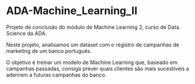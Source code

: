 # ADA-Machine_Learning_II
Projeto de conclusão do módulo de Machine Learning 2, curso de Data Science da ADA.

Neste projeto, analisamos um dataset com o registro de campanhas de marketing de um banco português.

O objetivo é treinar um modelo de Machine Learning que, baseado em campanhas passadas, consiga prever quais clientes são mais sucestíveis a aderirem a futuras campanhas do banco.
